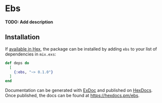# Ebs

**TODO: Add description**

## Installation

If [available in Hex](https://hex.pm/docs/publish), the package can be installed
by adding `ebs` to your list of dependencies in `mix.exs`:

```elixir
def deps do
  [
    {:ebs, "~> 0.1.0"}
  ]
end
```

Documentation can be generated with [ExDoc](https://github.com/elixir-lang/ex_doc)
and published on [HexDocs](https://hexdocs.pm). Once published, the docs can
be found at <https://hexdocs.pm/ebs>.
